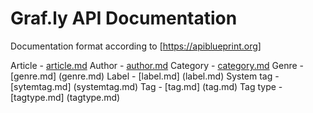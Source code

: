 # Graf.ly API Documentation

Documentation format according to [https://apiblueprint.org]



Article - [article.md](article.md)
Author - [author.md](author.md)
Category - [category.md](category.md)
Genre - [genre.md] (genre.md)
Label - [label.md] (label.md)
System tag - [sytemtag.md] (systemtag.md)
Tag - [tag.md] (tag.md)
Tag type - [tagtype.md] (tagtype.md)



